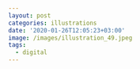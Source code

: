 ```yaml
---
layout: post
categories: illustrations
date: '2020-01-26T12:05:23+03:00'
image: /images/illustration_49.jpeg
tags:
  - digital
---
```

